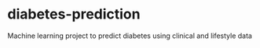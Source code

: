 # diabetes-prediction
Machine learning project to predict diabetes using clinical and lifestyle data
